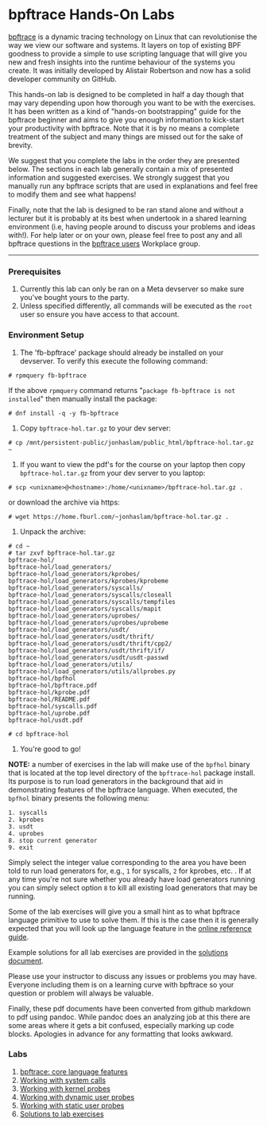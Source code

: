 # bpftrace Hands-On Labs

[bpftrace](https://github.com/iovisor/bpftrace) is a dynamic tracing technology on Linux that can revolutionise the way we view our software and systems.  It layers on top of existing BPF goodness to provide a simple to use scripting language that will give you new and fresh insights into the runtime behaviour of the systems you create. It was initially developed by Alistair Robertson and now has a solid developer community on GitHub.

This hands-on lab is designed to be completed in half a day though that may vary depending upon how thorough you want to be with the exercises. It has been written as a kind of "hands-on bootstrapping" guide for the bpftrace beginner and aims to give you enough information to kick-start your productivity with bpftrace. Note that it is by no means a complete treatment of the subject and many things are missed out for the sake of brevity.

We suggest that you complete the labs in the order they are presented below. The sections in each lab generally contain a mix of presented information and suggested exercises. We strongly suggest that you manually run any bpftrace scripts that are used in explanations and feel free to modify them and see what happens!

Finally, note that the lab is designed to be ran stand alone and without a lecturer but it is probably at its best when undertook in a shared learning environment (i.e, having people around to discuss your problems and ideas with!). For help later or on your own, please feel free to post any and all bpftrace questions in the [bpftrace users](https://fb.workplace.com/groups/346871556012338) Workplace group.

---

### Prerequisites

1. Currently this lab can only be ran on a Meta devserver so make sure you've bought yours to the party.
1. Unless specified differently, all commands will be executed as the `root` user so ensure you have access to that account.

### Environment Setup

1. The 'fb-bpftrace' package should already be installed on your devserver. To verify this execute the following command:

```
# rpmquery fb-bpftrace
```

If the above `rpmquery` command returns "`package fb-bpftrace is not installed`" then manually install the package:

```
# dnf install -q -y fb-bpftrace
```

1. Copy `bpftrace-hol.tar.gz` to your dev server:

```
# cp /mnt/persistent-public/jonhaslam/public_html/bpftrace-hol.tar.gz ~
```

1. If you want to view the pdf's for the course on your laptop then copy `bpftrace-hol.tar.gz` from your dev server to you laptop:

```
# scp <unixname>@<hostname>:/home/<unixname>/bpftrace-hol.tar.gz .
```

or download the archive via https:

```
# wget https://home.fburl.com/~jonhaslam/bpftrace-hol.tar.gz .
```


1. Unpack the archive:

```
# cd ~
# tar zxvf bpftrace-hol.tar.gz
bpftrace-hol/
bpftrace-hol/load_generators/
bpftrace-hol/load_generators/kprobes/
bpftrace-hol/load_generators/kprobes/kprobeme
bpftrace-hol/load_generators/syscalls/
bpftrace-hol/load_generators/syscalls/closeall
bpftrace-hol/load_generators/syscalls/tempfiles
bpftrace-hol/load_generators/syscalls/mapit
bpftrace-hol/load_generators/uprobes/
bpftrace-hol/load_generators/uprobes/uprobeme
bpftrace-hol/load_generators/usdt/
bpftrace-hol/load_generators/usdt/thrift/
bpftrace-hol/load_generators/usdt/thrift/cpp2/
bpftrace-hol/load_generators/usdt/thrift/if/
bpftrace-hol/load_generators/usdt/usdt-passwd
bpftrace-hol/load_generators/utils/
bpftrace-hol/load_generators/utils/allprobes.py
bpftrace-hol/bpfhol
bpftrace-hol/bpftrace.pdf
bpftrace-hol/kprobe.pdf
bpftrace-hol/README.pdf
bpftrace-hol/syscalls.pdf
bpftrace-hol/uprobe.pdf
bpftrace-hol/usdt.pdf

# cd bpftrace-hol
```

1. You're good to go!

**NOTE:**  a number of exercises in the lab will make use of the `bpfhol` binary that is located at the top level directory of the `bpftrace-hol` package install. Its purpose is to run load generators in the background that aid in demonstrating features of the bpftrace language. When executed, the `bpfhol` binary presents the following menu:

```
1. syscalls
2. kprobes
3. usdt
4. uprobes
8. stop current generator
9. exit
```

Simply select the integer value corresponding to the area you have been told to run load generators for, e.g., `1` for syscalls, `2` for kprobes, etc. . If at any time you're not sure whether you already have load generators running you can simply select option `8` to kill all existing load generators that may be running.

Some of the lab exercises will give you a small hint as to what bpftrace language primitive to use to solve them. If this is the case then it is generally expected that you will look up the language feature in the [online reference guide](https://github.com/bpftrace/bpftrace/blob/master/man/adoc/bpftrace.adoc).

Example solutions for all lab exercises are provided in the [solutions document](solutions.pdf).

Please use your instructor to discuss any issues or problems you may have. Everyone including them is on a learning curve with bpftrace so your question or problem will always be valuable.

Finally, these pdf documents have been converted from github markdown to pdf using pandoc. While pandoc does an analyzing job at this there are some areas where it gets a bit confused, especially marking up code blocks. Apologies in advance for any formatting that looks awkward.

### Labs

<!---
1. [bpftrace: core language features](bpftrace.pdf)
1. [Working with system calls](syscalls.pdf)
1. [Working with kernel probes](kprobe.pdf)
1. [Working with dynamic user probes](uprobe.pdf)
1. [Working with static user probes](usdt.pdf)
1. [Solutions to lab exercises](solutions.pdf)
-->

1. [bpftrace: core language features](https://home.fburl.com/~jonhaslam/bpftrace-hol/bpftrace.pdf)
1. [Working with system calls](https://home.fburl.com/~jonhaslam/bpftrace-hol/syscalls.pdf)
1. [Working with kernel probes](https://home.fburl.com/~jonhaslam/bpftrace-hol/kprobe.pdf)
1. [Working with dynamic user probes](https://home.fburl.com/~jonhaslam/bpftrace-hol/uprobe.pdf)
1. [Working with static user probes](https://home.fburl.com/~jonhaslam/bpftrace-hol/usdt.pdf)
1. [Solutions to lab exercises](https://home.fburl.com/~jonhaslam/bpftrace-hol/solutions.pdf)

